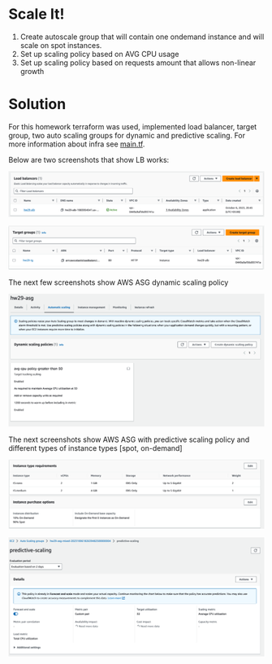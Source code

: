 # Scale It!

1. Create autoscale group that will contain one ondemand instance and will scale on spot instances.
1. Set up scaling policy based on AVG CPU usage
1. Set up scaling policy based on requests amount that allows non-linear growth 


# Solution

For this homework terraform was used, implemented load balancer, target group, two auto scaling groups for dynamic and predictive scaling. For more information about infra see [main.tf](./main.tf).

Below are two screenshots that show LB works:

![1](./assets/lb.png)

![2](./assets/tg.png)

The next few screenshots show AWS ASG dynamic scaling policy

![ec2](./assets/asg1-sp.png)

The next screenshots show AWS ASG with predictive scaling policy and different types of instance types [spot, on-demand] 

![tg](./assets/asg2-lt.png)

![alb](./assets/asg2-sp.png)
